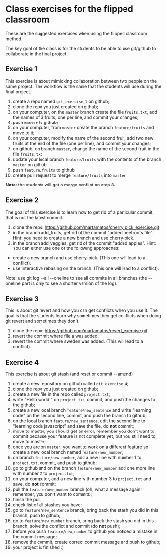 # Class exercises for the flipped classroom

These are the suggested exercises when using the flipped classroom method.

The key goal of the class is for the students to be able to use git/github to collaborate in the final project.

## Exercise 1

This exercise is about mimicking collaboration between two people on the same project.
The workflow is the same that the students will use during the final project.

1.  create a repo named `git_exercise_1` on github;
2.  clone the repo you just created on github;
3.  on your computer, on the `master` branch create the file `fruits.txt`, add the names of 3 fruits, one per line, and commit your changes;
4.  push `master` to github;
5.  on your computer, from `master` create the branch `feature/fruits` and move to it;
6.  on your computer, modify the name of the second fruit, add two new fruits at the end of the file (one per line), and commit your changes;
7.  on github, on branch `master`, change the name of the second fruit in the file `fruits.txt`
8.  update your local branch `feature/fruits` with the contents of the branch `master` on github
9.  push `feature/fruits` to github
10. create pull request to merge `feature/fruits` into `master`

**Note**: the students will get a merge conflict on step 8.

## Exercise 2

The goal of this exercise is to learn how to get rid of a particular commit, that is not the latest commit.

1.  clone the repo: <https://github.com/martamatos/cherry_pick_exercise.git>
2.  in the branch add_fruits, get rid of the commit "added beetroots file". Hint: you need to create a new branch and use cherry-pick.
3.  in the branch add_veggies, get rid of the commit "added apples".
    Hint: You can either use one of the following approaches:

- create a new branch and use cherry-pick. (This one will lead to a conflict).
- use interactive rebasing on the branch. (This one will lead to a conflict).

Note: use git log --all --oneline to see all commits in all branches (the --oneline part is only to see a shorter version of the log).

## Exercise 3

This is about git revert and how you can get conflicts when you use it.
The goal is that the students learn why sometimes they get conflicts when doing git revert and sometimes they don't.

1.  clone the repo: <https://github.com/martamatos/revert_exercise.git>
2.  revert the commit where file a was added.
3.  revert the commit where sweden was added. (This will lead to a conflict).

## Exercise 4

This exercise is about git stash (and reset or commit --amend)

1.  create a new repository on github called `git_exercise_4`;
2.  clone the repo you just created on github;
3.  create a new file in the repo called `project.txt`;
4.  write "Hello world!" on `project.txt`, commit, and push the changes to the github;
5.  create a new local branch `feature/new_sentence` and write "learning code" on the second line, commit, and push the branch to github;
6.  on the local branch `feature/new_sentence`, edit the second line to "learning code javascript" and save the file, do **not** commit;
7.  move to master, you should get an error, remember you don't want to commit because your feature is not complete yet, but you still need to move to master;
8.  once you are on `master`, you want to work on a different feature so create a new local branch named `feature/new_number`;
9.  on branch `feature/new_number`, add a new line with number 1 to `project.txt`, commit, and push to github;
10. go to github and on the branch `feature/new_number` add one more line with number 2 to `project.txt`;
11. on your computer, add a new line with number 3 to `project.txt` and save, do **not** commit;
12. pull the `feature/new_number` branch (oh, what a message again! remember, you don't want to commit!);
13. finish the pull;
14. check list of all stashes you have;
15. go to `feature/new_sentence` branch, bring back the stash you did in this branch, push to github;
16. go to `feature/new_number` branch, bring back the stash you did in this branch, solve the conflict and commit (do **not** push);
17. before you push `feature/new_number` to github you noticed a mistake in the commit message;
18. remove the commit, create correct commit message and push to github;
19. your project is finished :)
